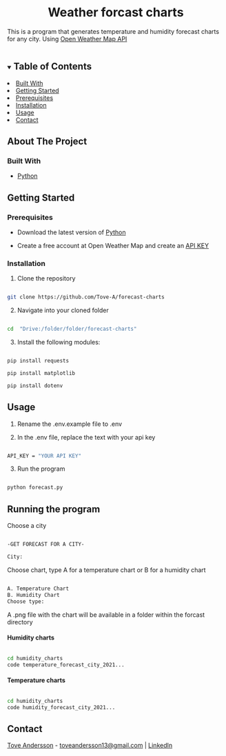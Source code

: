   

<br  />

<p  align="center">

<h1  align="center">Weather forcast charts</h1>

  

<p  align="center">

This is a program that generates temperature and humidity forecast charts for any city. Using <a  href="https://openweathermap.org/api">Open Weather Map API</a>

<details  open="open">

<summary><h2  style="display: inline-block">Table of Contents</h2></summary>




<li><a  href="#built-with">Built With</a></li>
</ul>

</li>

<li>
<a  href="#getting-started">Getting Started</a>

<li><a  href="#prerequisites">Prerequisites</a></li>

<li><a  href="#installation">Installation</a></li>

<li><a  href="#usage">Usage</a></li>

</ul>

</li>

<li><a  href="#contact">Contact</a></li>

</ol>

</details>

  

<!-- ABOUT THE PROJECT -->

## About The Project

  
  

### Built With

*  [Python](https://www.python.org/)

## Getting Started

  

### Prerequisites

  

* Download the latest version of [Python](https://www.python.org/)

* Create a free account at Open Weather Map and create an [API KEY](https://home.openweathermap.org/api_keys)

  

### Installation

1. Clone the repository

```sh

git clone https://github.com/Tove-A/forecast-charts

```

2. Navigate into your cloned folder


```sh

cd  "Drive:/folder/folder/forecast-charts"

```

3. Install the following modules:

  

```sh

pip install requests

pip install matplotlib

pip install dotenv

```

  

<!-- USAGE EXAMPLES -->

## Usage

  

1. Rename the .env.example file to .env

2. In the .env file, replace the text with your api key </br>

  

```sh

API_KEY = "YOUR API KEY"

```

3. Run the program

  

```sh

python forecast.py

```

<!-- COMMANDS -->

## Running the program

  Choose a city

```sh

-GET FORECAST FOR A CITY-

City:

```
Choose chart, type A for a temperature chart or B for a humidity chart
```sh

A. Temperature Chart
B. Humidity Chart
Choose type:

```
A .png file with the chart will be available in a folder within the forcast directory

#### Humidity charts

  ```sh

cd humidity_charts
code temperature_forecast_city_2021...

```
#### Temperature charts
  ```sh

cd humidity_charts
code humidity_forecast_city_2021...

```




## Contact

  

[Tove Andersson](https://github.com/Tove-A) - toveandersson13@gmail.com | [LinkedIn](https://www.linkedin.com/in/tove-andersson-75ab83165/)

